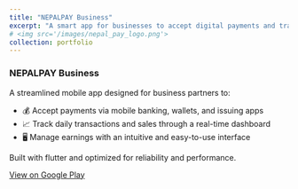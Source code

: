 ```yaml
---
title: "NEPALPAY Business"
excerpt: "A smart app for businesses to accept digital payments and track daily sales with ease.<br/>"
# <img src='/images/nepal_pay_logo.png'>
collection: portfolio
---
```


### NEPALPAY Business

A streamlined mobile app designed for business partners to:

- 💰 Accept payments via mobile banking, wallets, and issuing apps  
- 📈 Track daily transactions and sales through a real-time dashboard  
- 🖥️ Manage earnings with an intuitive and easy-to-use interface

Built with flutter and optimized for reliability and performance.

[View on Google Play](https://play.google.com/store/apps/details?id=com.nchl.creditor.nchl_nps_creditor_app&hl=en)
